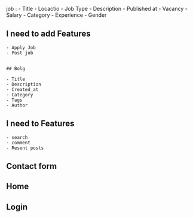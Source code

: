 job :
    - Title
    - Locactio
    - Job Type
    - Description
    - Published at
    - Vacancy
    - Salary
    - Category
    - Experience
    - Gender


   ## I need to add Features

    - Apply Job
    - Post job


    ## Bolg

    - Title 
    - Description
    - Created_at
    - Category
    - Tags
    - Author

   ## I need to Features

    - search
    - comment
    - Resent posts


   ## Contact form
   ## Home

   
   ## Login